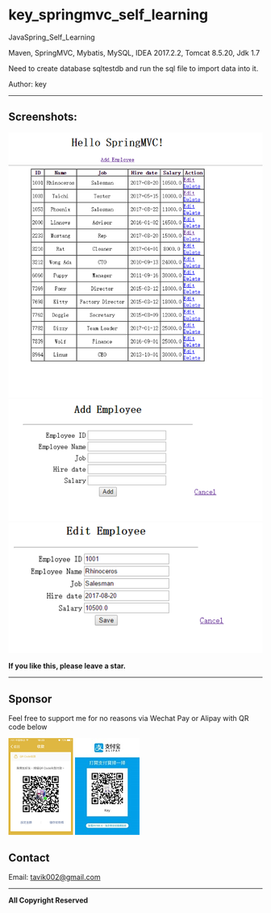 # key_springmvc_self_learning

JavaSpring_Self_Learning
 
Maven, SpringMVC, Mybatis, MySQL, IDEA 2017.2.2, Tomcat 8.5.20, Jdk 1.7



Need to create database sqltestdb and run the sql file to import data into it.

Author: key



-----

## Screenshots:


![home](https://github.com/tavik000/JavaSpring_Self_Learning/raw/master/Screenshots/home.png)
![add](https://github.com/tavik000/JavaSpring_Self_Learning/raw/master/Screenshots/add.png)
![edit](https://github.com/tavik000/JavaSpring_Self_Learning/raw/master/Screenshots/edit.png)


**If you like this, please leave a star.**

-----

## Sponsor
Feel free to support me for no reasons via Wechat Pay or Alipay with QR code below



![wechat pay](https://github.com/tavik000/JavaSpring_Self_Learning/raw/master/Screenshots/wechatpay.png)
![alipay](https://github.com/tavik000/JavaSpring_Self_Learning/raw/master/Screenshots/alipay.jpg)




## Contact



Email:  tavik002@gmail.com

-----

**All Copyright Reserved**
